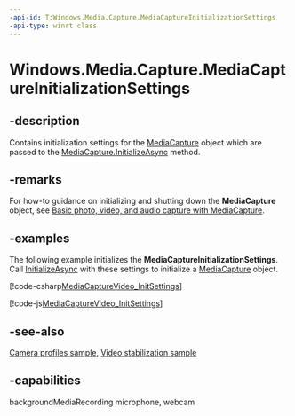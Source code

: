 ```yaml
---
-api-id: T:Windows.Media.Capture.MediaCaptureInitializationSettings
-api-type: winrt class
---
```


<!-- Class syntax.
public class MediaCaptureInitializationSettings : Windows.Media.Capture.IMediaCaptureInitializationSettings, Windows.Media.Capture.IMediaCaptureInitializationSettings2, Windows.Media.Capture.IMediaCaptureInitializationSettings3, Windows.Media.Capture.IMediaCaptureInitializationSettings4, Windows.Media.Capture.IMediaCaptureInitializationSettings5, Windows.Media.Capture.IMediaCaptureInitializationSettings6
-->

# Windows.Media.Capture.MediaCaptureInitializationSettings

## -description

Contains initialization settings for the [MediaCapture](mediacapture.md) object which are passed to the [MediaCapture.InitializeAsync](mediacapture_initializeasync_315323248.md) method.

## -remarks

For how-to guidance on initializing and shutting down the **MediaCapture** object, see [Basic photo, video, and audio capture with MediaCapture](https://msdn.microsoft.com/en-us/windows/uwp/audio-video-camera/basic-photo-video-and-audio-capture-with-mediacapture).

## -examples

The following example initializes the **MediaCaptureInitializationSettings**. Call [InitializeAsync](mediacapture_initializeasync_837464435.md) with these settings to initialize a [MediaCapture](mediacapture.md) object.

[!code-csharp[MediaCaptureVideo_InitSettings](../windows.media.capture/code/MediaCaptureVideo/csharp/MainPage.xaml.cs#SnippetMediaCaptureVideo_InitSettingsCS)]

[!code-js[MediaCaptureVideo_InitSettings](../windows.media.capture/code/MediaCaptureVideo/javascript/default.js#SnippetMediaCaptureVideo_InitSettings)]

## -see-also

[Camera profiles sample](https://github.com/Microsoft/Windows-universal-samples/tree/dev/Samples/CameraProfile), [Video stabilization sample](https://github.com/Microsoft/Windows-universal-samples/tree/master/Samples/CameraVideoStabilization)

## -capabilities

backgroundMediaRecording
microphone, webcam
